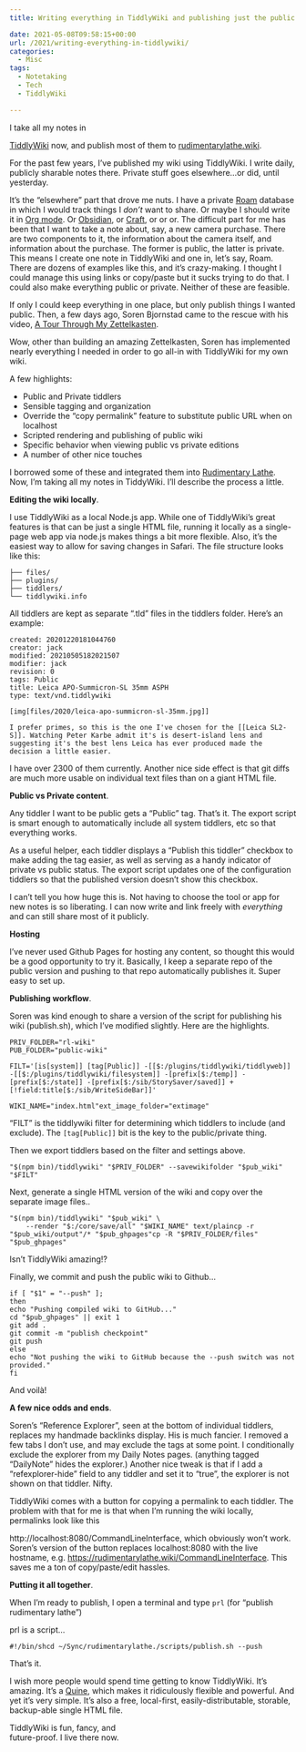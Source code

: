 ```yaml
---
title: Writing everything in TiddlyWiki and publishing just the public parts

date: 2021-05-08T09:58:15+00:00
url: /2021/writing-everything-in-tiddlywiki/
categories:
  - Misc
tags:
  - Notetaking
  - Tech
  - TiddlyWiki

---
```

<!--kg-card-begin: html-->I take all my notes in 

[TiddlyWiki][1] now, and publish most of them to [rudimentarylathe.wiki][2].

For the past few years, I’ve published my wiki using TiddlyWiki. I write daily, publicly sharable notes there. Private stuff goes elsewhere…or did, until yesterday.

It’s the “elsewhere” part that drove me nuts. I have a private [Roam][3] database in which I would track things I _don’t_ want to share. Or maybe I should write it in [Org mode][4]. Or [Obsidian][5], or [Craft][6], or or or. The difficult part for me has been that I want to take a note about, say, a new camera purchase. There are two components to it, the information about the camera itself, and information about the purchase. The former is public, the latter is private. This means I create one note in TiddlyWiki and one in, let’s say, Roam. There are dozens of examples like this, and it’s crazy-making. I thought I could manage this using links or copy/paste but it sucks trying to do that. I could also make everything public or private. Neither of these are feasible.

If only I could keep everything in one place, but only publish things I wanted public. Then, a few days ago, Soren Bjornstad came to the rescue with his video, [A Tour Through My Zettelkasten][7].

Wow, other than building an amazing Zettelkasten, Soren has implemented nearly everything I needed in order to go all-in with TiddlyWiki for my own wiki.

A few highlights:

  * Public and Private tiddlers
  * Sensible tagging and organization
  * Override the “copy permalink” feature to substitute public URL when on localhost
  * Scripted rendering and publishing of public wiki
  * Specific behavior when viewing public vs private editions
  * A number of other nice touches

I borrowed some of these and integrated them into [Rudimentary Lathe][2]. Now, I’m taking all my notes in TiddyWiki. I’ll describe the process a little.

**Editing the wiki locally**.

I use TiddlyWiki as a local Node.js app. While one of TiddlyWiki’s great features is that can be just a single HTML file, running it locally as a single-page web app via node.js makes things a bit more flexible. Also, it’s the easiest way to allow for saving changes in Safari. The file structure looks like this:

<pre class="wp-block-code"><code>├── files/
├── plugins/
├── tiddlers/
└── tiddlywiki.info</code></pre>

All tiddlers are kept as separate “.tld” files in the tiddlers folder. Here’s an example:

<pre class="wp-block-code"><code>created: 20201220181044760
creator: jack
modified: 20210505182021507
modifier: jack
revision: 0
tags: Public
title: Leica APO-Summicron-SL 35mm ASPH
type: text/vnd.tiddlywiki

&#91;img&#91;files/2020/leica-apo-summicron-sl-35mm.jpg]]

I prefer primes, so this is the one I've chosen for the &#91;&#91;Leica SL2-S]]. Watching Peter Karbe admit it's is desert-island lens and suggesting it's the best lens Leica has ever produced made the decision a little easier.</code></pre>

I have over 2300 of them currently. Another nice side effect is that git diffs are much more usable on individual text files than on a giant HTML file.

**Public vs Private content**.

Any tiddler I want to be public gets a “Public” tag. That’s it. The export script is smart enough to automatically include all system tiddlers, etc so that everything works.

As a useful helper, each tiddler displays a “Publish this tiddler” checkbox to make adding the tag easier, as well as serving as a handy indicator of private vs public status. The export script updates one of the configuration tiddlers so that the published version doesn’t show this checkbox.

I can’t tell you how huge this is. Not having to choose the tool or app for new notes is so liberating. I can now write and link freely with _everything_ and can still share most of it publicly.

**Hosting**

I’ve never used Github Pages for hosting any content, so thought this would be a good opportunity to try it. Basically, I keep a separate repo of the public version and pushing to that repo automatically publishes it. Super easy to set up.

**Publishing workflow**.

Soren was kind enough to share a version of the script for publishing his wiki (publish.sh), which I’ve modified slightly. Here are the highlights.

<pre class="wp-block-code"><code>PRIV_FOLDER="rl-wiki"
PUB_FOLDER="public-wiki"

FILT='&#91;is&#91;system]] &#91;tag&#91;Public]] -&#91;&#91;$:/plugins/tiddlywiki/tiddlyweb]] -&#91;&#91;$:/plugins/tiddlywiki/filesystem]] -&#91;prefix&#91;$:/temp]] -&#91;prefix&#91;$:/state]] -&#91;prefix&#91;$:/sib/StorySaver/saved]] +&#91;!field:title&#91;$:/sib/WriteSideBar]]'

WIKI_NAME="index.html"ext_image_folder="extimage"</code></pre>

“FILT” is the tiddlywiki filter for determining which tiddlers to include (and exclude). The `[tag[Public]]` bit is the key to the public/private thing.

Then we export tiddlers based on the filter and settings above.

<pre class="wp-block-code"><code>"$(npm bin)/tiddlywiki" "$PRIV_FOLDER" --savewikifolder "$pub_wiki" "$FILT"</code></pre>

Next, generate a single HTML version of the wiki and copy over the separate image files..

<pre class="wp-block-code"><code>"$(npm bin)/tiddlywiki" "$pub_wiki" \
    --render "$:/core/save/all" "$WIKI_NAME" text/plaincp -r "$pub_wiki/output"/* "$pub_ghpages"cp -R "$PRIV_FOLDER/files" "$pub_ghpages"</code></pre>

Isn’t TiddlyWiki amazing!?

Finally, we commit and push the public wiki to Github…

<pre class="wp-block-code"><code>if &#91; "$1" = "--push" ];
then
echo "Pushing compiled wiki to GitHub..."    
cd "$pub_ghpages" || exit 1    
git add .    
git commit -m "publish checkpoint"    
git push
else    
echo "Not pushing the wiki to GitHub because the --push switch was not provided."
fi</code></pre>

And voilà!

**A few nice odds and ends**.

Soren’s “Reference Explorer”, seen at the bottom of individual tiddlers, replaces my handmade backlinks display. His is much fancier. I removed a few tabs I don’t use, and may exclude the tags at some point. I conditionally exclude the explorer from my Daily Notes pages. (anything tagged “DailyNote” hides the explorer.) Another nice tweak is that if I add a “refexplorer-hide” field to any tiddler and set it to “true”, the explorer is not shown on that tiddler. Nifty.

TiddlyWiki comes with a button for copying a permalink to each tiddler. The problem with that for me is that when I’m running the wiki locally, permalinks look like this

http://localhost:8080/CommandLineInterface, which obviously won’t work. Soren’s version of the button replaces localhost:8080 with the live hostname, e.g. https://rudimentarylathe.wiki/CommandLineInterface. This saves me a ton of copy/paste/edit hassles.

**Putting it all together**.

When I’m ready to publish, I open a terminal and type `prl` (for “publish rudimentary lathe”)

prl is a script…

<pre class="wp-block-code"><code>#!/bin/shcd ~/Sync/rudimentarylathe./scripts/publish.sh --push</code></pre>

That’s it.

I wish more people would spend time getting to know TiddlyWiki. It’s amazing. It’s a [Quine][8], which makes it ridiculously flexible and powerful. And yet it’s very simple. It’s also a free, local-first, easily-distributable, storable, backup-able single HTML file.

TiddlyWiki is fun, fancy, and  
future-proof. I live there now.

 [1]: https://tiddlywiki.com
 [2]: https://rudimentarylathe.wiki
 [3]: https://roamresearch.com
 [4]: https://orgmode.org
 [5]: https://obsidian.md
 [6]: https://www.craft.do
 [7]: https://www.youtube.com/watch?v=GjpjE5pMZMI
 [8]: https://en.wikipedia.org/wiki/Quine_(computing)